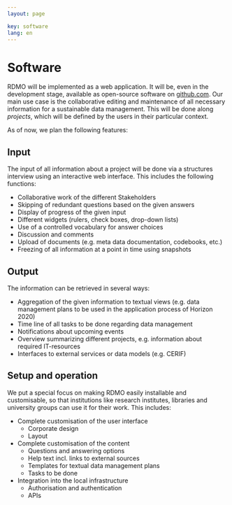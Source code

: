 ```yaml
---
layout: page

key: software
lang: en
---
```


Software
========

RDMO will be implemented as a web application. It will be, even in the development stage, available as open-source software on [github.com](https://github.com/rdmorganiser). Our main use case is the collaborative editing and maintenance of all necessary information for a sustainable data management. This will be done along *projects*, which will be defined by the users in their particular context.

As of now, we plan the following features:

Input
-----

The input of all information about a project will be done via a structures interview using an interactive web interface. This includes the following functions:

* Collaborative work of the different Stakeholders
* Skipping of redundant questions based on the given answers
* Display of progress of the given input
* Different widgets (rulers, check boxes, drop-down lists)
* Use of a controlled vocabulary for answer choices
* Discussion and comments
* Upload of documents (e.g. meta data documentation, codebooks, etc.)
* Freezing of all information at a point in time using snapshots

Output
------

The information can be retrieved in several ways:

* Aggregation of the given information to textual views (e.g. data management plans to be used in the application process of Horizon 2020)
* Time line of all tasks to be done regarding data management
* Notifications about upcoming events
* Overview summarizing different projects, e.g. information about required IT-resources
* Interfaces to external services or data models (e.g. CERIF)

Setup and operation
-------------------

We put a special focus on making RDMO easily installable and customisable, so that institutions like research institutes, libraries and university groups can use it for their work. This includes:

* Complete customisation of the user interface
    * Corporate design
    * Layout
* Complete customisation of the content
    * Questions and answering options
    * Help text incl. links to external sources
    * Templates for textual data management plans
    * Tasks to be done
* Integration into the local infrastructure
    * Authorisation and authentication
    * APIs
